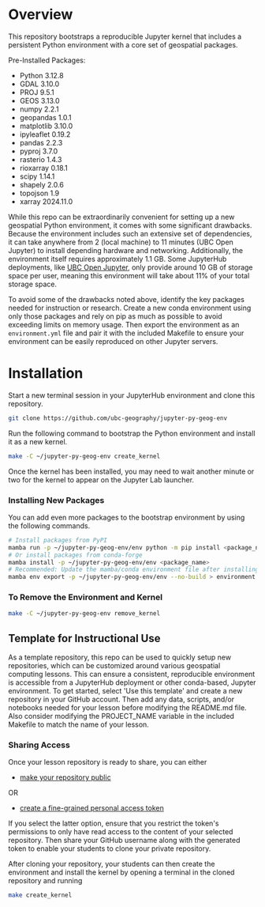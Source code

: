 # Overview

This repository bootstraps a reproducible Jupyter kernel that includes a
persistent Python environment with a core set of geospatial packages.

Pre-Installed Packages:

- Python 3.12.8
- GDAL 3.10.0
- PROJ 9.5.1
- GEOS 3.13.0
- numpy 2.2.1
- geopandas 1.0.1
- matplotlib 3.10.0
- ipyleaflet 0.19.2
- pandas 2.2.3
- pyproj 3.7.0
- rasterio 1.4.3
- rioxarray 0.18.1
- scipy 1.14.1
- shapely 2.0.6
- topojson 1.9
- xarray 2024.11.0

While this repo can be extraordinarily convenient for setting up a new
geospatial Python environment, it comes with some significant drawbacks. Because
the environment includes such an extensive set of dependencies, it can take
anywhere from 2 (local machine) to 11 minutes (UBC Open Jupyter) to install
depending hardware and networking. Additionally, the environment itself requires
approximately 1.1 GB. Some JupyterHub deployments, like
[UBC Open Jupyter](https://open.jupyter.ubc.ca), only provide around 10 GB of
storage space per user, meaning this environment will take about 11% of your
total storage space.

To avoid some of the drawbacks noted above, identify the key packages needed for
instruction or research. Create a new conda environment using only those
packages and rely on pip as much as possible to avoid exceeding limits on memory
usage. Then export the environment as an `environment.yml` file and pair it with
the included Makefile to ensure your environment can be easily reproduced on
other Jupyter servers.

# Installation

Start a new terminal session in your JupyterHub environment and clone this
repository.

```bash
git clone https://github.com/ubc-geography/jupyter-py-geog-env
```

Run the following command to bootstrap the Python environment and install it as
a new kernel.

```bash
make -C ~/jupyter-py-geog-env create_kernel
```

Once the kernel has been installed, you may need to wait another minute or two
for the kernel to appear on the Jupyter Lab launcher.

### Installing New Packages

You can add even more packages to the bootstrap environment by using the
following commands.

```bash
# Install packages from PyPI
mamba run -p ~/jupyter-py-geog-env/env python -m pip install <package_name>
# Or install packages from conda-forge
mamba install -p ~/jupyter-py-geog-env/env <package_name>
# Recommended: Update the mamba/conda environment file after installing new packages to ensure the environment is reproducible
mamba env export -p ~/jupyter-py-geog-env/env --no-build > environment.yml
```

### To Remove the Environment and Kernel

```bash
make -C ~/jupyter-py-geog-env remove_kernel
```

## Template for Instructional Use

As a template repository, this repo can be used to quickly setup new
repositories, which can be customized around various geospatial computing
lessons. This can ensure a consistent, reproducible environment is accessible
from a JupyterHub deployment or other conda-based, Jupyter environment. To get
started, select 'Use this template' and create a new repository in your GitHub
account. Then add any data, scripts, and/or notebooks needed for your lesson
before modifying the README.md file. Also consider modifying the PROJECT_NAME
variable in the included Makefile to match the name of your lesson.

### Sharing Access

Once your lesson repository is ready to share, you can either

- [make your repository public](https://docs.github.com/en/repositories/managing-your-repositorys-settings-and-features/managing-repository-settings/setting-repository-visibility#making-a-repository-public)

OR

- [create a fine-grained personal access token](https://docs.github.com/en/authentication/keeping-your-account-and-data-secure/managing-your-personal-access-tokens#creating-a-fine-grained-personal-access-token)

If you select the latter option, ensure that you restrict the token's
permissions to only have read access to the content of your selected repository.
Then share your GitHub username along with the generated token to enable your
students to clone your private repository.

After cloning your repository, your students can then create the environment and
install the kernel by opening a terminal in the cloned repository and running

```bash
make create_kernel
```
